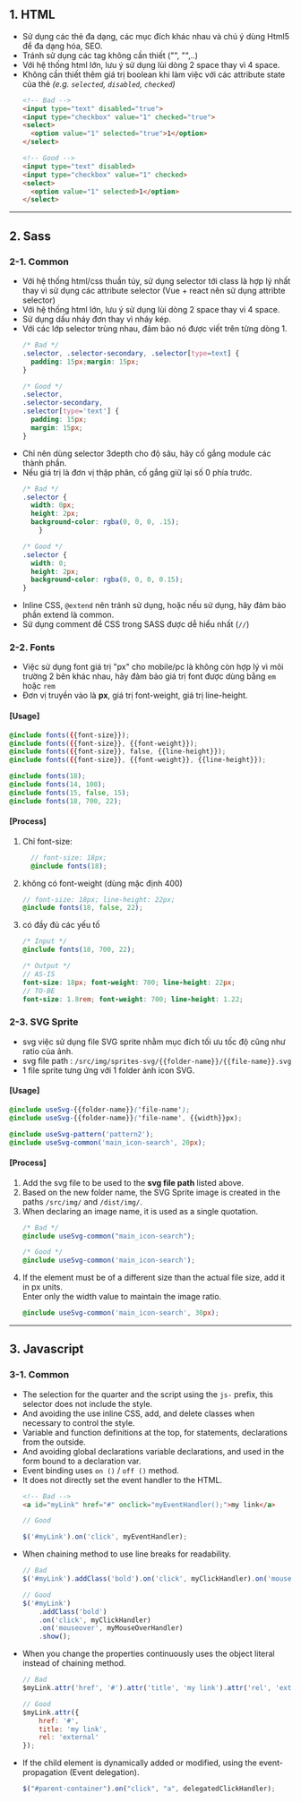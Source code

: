 ## 1. HTML

- Sử dụng các thẻ đa dạng, các mục đích khác nhau và chú ý dùng Html5 để đa dạng hóa, SEO.
- Tránh sử dụng các tag không cần thiết ("</input>", "</img>",..)
- Với hệ thống html lớn, lưu ý sử dụng lùi dòng 2 space thay vì 4 space.
- Không cần thiết thêm giá trị boolean khi làm việc với các attribute state của thẻ  *(e.g. `selected`, `disabled`, `checked`)*
    ```html
    <!-- Bad -->
    <input type="text" disabled="true">
    <input type="checkbox" value="1" checked="true">
    <select>
      <option value="1" selected="true">1</option>
    </select>

    <!-- Good -->
    <input type="text" disabled>
    <input type="checkbox" value="1" checked>
    <select>
      <option value="1" selected>1</option>
    </select>
    ```

---

## 2. Sass
### 2-1. Common
- Với hệ thống html/css thuần túy, sử dụng selector tới class là hợp lý nhất thay vì sử dụng các attribute selector (Vue + react nên sử dụng attribte selector)
- Với hệ thống html lớn, lưu ý sử dụng lùi dòng 2 space thay vì 4 space.
- Sử dụng dấu nháy đơn thay vì nháy kép.
- Với các lớp selector trùng nhau, đảm bảo nó được viết trên từng dòng 1.
  ```scss
  /* Bad */
  .selector, .selector-secondary, .selector[type=text] {
    padding: 15px;margin: 15px;
  }

  /* Good */
  .selector,
  .selector-secondary,
  .selector[type='text'] {
    padding: 15px;
    margin: 15px;
  }
  ```
- Chỉ nên dùng selector 3depth cho độ sâu, hãy cố gắng module các thành phần.
- Nếu giá trị là đơn vị thập phân, cố gắng giữ lại số 0 phía trước.
  ```scss
  /* Bad */
  .selector {
    width: 0px;
    height: 2px;
    background-color: rgba(0, 0, 0, .15);
      }

  /* Good */
  .selector {
    width: 0;
    height: 2px;
    background-color: rgba(0, 0, 0, 0.15);
  }
  ```
- Inline CSS, `@extend` nên tránh sử dụng, hoặc nếu sử dụng, hãy đảm bảo phần extend là common.
- Sử dụng comment để CSS trong SASS được dễ hiểu nhất (`//`)

### 2-2. Fonts
- Việc sử dụng font giá trị "px" cho mobile/pc là không còn hợp lý vì môi trường 2 bên khác nhau, hãy đảm bảo giá trị font được dùng bằng `em` hoặc `rem`
- Đơn vị truyền vào là **px**, giá trị font-weight, giá trị line-height.

#### [Usage]
```scss
@include fonts({{font-size}});
@include fonts({{font-size}}, {{font-weight}});
@include fonts({{font-size}}, false, {{line-height}});
@include fonts({{font-size}}, {{font-weight}}, {{line-height}});

@include fonts(18);
@include fonts(14, 100);
@include fonts(15, false, 15);
@include fonts(18, 700, 22);
```

#### [Process]
1. Chỉ font-size:
    ```scss
      // font-size: 18px;
      @include fonts(18);
    ```
2. không có font-weight (dùng mặc định 400)
    ```scss
    // font-size: 18px; line-height: 22px;
    @include fonts(18, false, 22);
    ```
3. có đầy đủ các yếu tố
    ```scss
    /* Input */
    @include fonts(18, 700, 22);

    /* Output */
    // AS-IS
    font-size: 18px; font-weight: 700; line-height: 22px;
    // TO-BE
    font-size: 1.8rem; font-weight: 700; line-height: 1.22;
    ```


### 2-3. SVG Sprite
- svg việc sử dụng file SVG sprite nhằm mục đích tối ưu tốc độ cũng như ratio của ảnh.
- svg file path : `/src/img/sprites-svg/{{folder-name}}/{{file-name}}.svg` 
- 1 file sprite tưng ứng với 1 folder ảnh icon SVG.

#### [Usage]
```scss
@include useSvg-{{folder-name}}('file-name');
@include useSvg-{{folder-name}}('file-name', {{width}}px);

@include useSvg-pattern('pattern2');
@include useSvg-common('main_icon-search', 20px);
```

#### [Process]
1. Add the svg file to be used to the **svg file path** listed above.
2. Based on the new folder name, the SVG Sprite image is created in the paths `/src/img/` and `/dist/img/`.
3. When declaring an image name, it is used as a single quotation.
    ```scss
    /* Bad */
    @include useSvg-common("main_icon-search");

    /* Good */
    @include useSvg-common('main_icon-search');
    ```
4. If the element must be of a different size than the actual file size, add it in px units.<br> Enter only the width value to maintain the image ratio.
    ```scss
    @include useSvg-common('main_icon-search', 30px);
    ```

---

## 3. Javascript

### 3-1. Common
- The selection for the quarter and the script using the `js-` prefix, this selector does not include the style.
- And avoiding the use inline CSS, add, and delete classes when necessary to control the style.
- Variable and function definitions at the top, for statements, declarations from the outside.
- And avoiding global declarations variable declarations, and used in the form bound to a declaration var.
- Event binding uses `on ()` / `off ()` method.
- It does not directly set the event handler to the HTML.
  ```html
  <!-- Bad -->
  <a id="myLink" href="#" onclick="myEventHandler();">my link</a>
  ```
  ```javascript
  // Good

  $('#myLink').on('click', myEventHandler);
  ```
- When chaining method to use line breaks for readability.
  ```javascript
  // Bad
  $('#myLink').addClass('bold').on('click', myClickHandler).on('mouseover', myMouseOverHandler).show();

  // Good
  $('#myLink')
      .addClass('bold')
      .on('click', myClickHandler)
      .on('mouseover', myMouseOverHandler)
      .show();
  ```
- When you change the properties continuously uses the object literal instead of chaining method.
  ```javascript
  // Bad
  $myLink.attr('href', '#').attr('title', 'my link').attr('rel', 'external');

  // Good
  $myLink.attr({
      href: '#',
      title: 'my link',
      rel: 'external'
  });
  ```
- If the child element is dynamically added or modified, using the event-propagation (Event delegation).
  ```javascript
  $("#parent-container").on("click", "a", delegatedClickHandler);
  ```